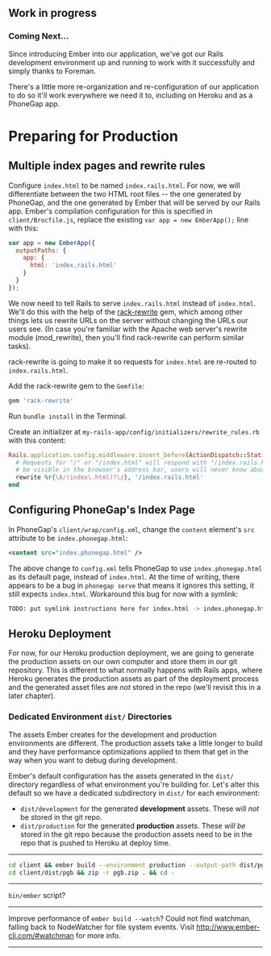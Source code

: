 Work in progress
----------------


### Coming Next...

Since introducing Ember into our application, we've got our Rails development environment up and running to work with it successfully and simply thanks to Foreman. 

There's a little more re-organization and re-configuration of our application to do so it'll work everywhere we need it to, including on Heroku and as a PhoneGap app.

# Preparing for Production


## Multiple index pages and rewrite rules

Configure `index.html` to be named `index.rails.html`. For now, we will differentiate between the two HTML root files -- the one generated by PhoneGap, and the one generated by Ember that will be served by our Rails app. Ember's compilation configuration for this is specified in `client/Brocfile.js`, replace the existing `var app = new EmberApp();` line with this:

```javascript
var app = new EmberApp({
  outputPaths: {
    app: {
      html: 'index.rails.html'
    }
  }
});
```

We now need to tell Rails to serve `index.rails.html` instead of `index.html`. We'll do this with the help of the [rack-rewrite](https://github.com/jtrupiano/rack-rewrite) gem, which among other things lets us rewrite URLs on the server without changing the URLs our users see. (In case you're familiar with the Apache web server's rewrite module (mod_rewrite), then you'll find rack-rewrite can perform similar tasks).

rack-rewrite is going to make it so requests for `index.html` are re-routed to `index.rails.html`.

Add the rack-rewrite gem to the `Gemfile`:

```ruby
gem 'rack-rewrite'
```

Run `bundle install` in the Terminal.

Create an initializer at `my-rails-app/config/initializers/rewrite_rules.rb` with this content:

```ruby
Rails.application.config.middleware.insert_before(ActionDispatch::Static, Rack::Rewrite) do
  # Requests for "/" or "/index.html" will respond with "/index.rails.html". This won't
  # be visible in the browser's address bar, users will never know about it.
  rewrite %r{\A/(index\.html)?\z}, '/index.rails.html'
end
```

## Configuring PhoneGap's Index Page

In PhoneGap's `client/wrap/config.xml`, change the `content` element's `src` attribute to be `index.phonegap.html`:

```xml
<content src="index.phonegap.html" />
```

The above change to `config.xml` tells PhoneGap to use `index.phonegap.html` as its default page, instead of `index.html`. At the time of writing, there appears to be a bug in `phonegap serve` that means it ignores this setting, it still expects `index.html`. Workaround this bug for now with a symlink:

```bash
TODO: put symlink instructions here for index.html -> index.phonegap.html
```

## Heroku Deployment

For now, for our Heroku production deployment, we are going to generate the production assets on our own computer and store them in our git repository. This is different to what normally happens with Rails apps, where Heroku generates the production assets as part of the deployment process and the generated asset files are *not* stored in the repo (we'll revisit this in a later chapter).

### Dedicated Environment `dist/` Directories

The assets Ember creates for the development and production environments are different. The production assets take a little longer to build and they have performance optimizations applied to them that get in the way when you want to debug during development.

Ember's default configuration has the assets generated in the `dist/` directory regardless of what environment you're building for. Let's alter this default so we have a dedicated subdirectory in `dist/` for each environment:

- `dist/development` for the generated **development** assets. These will *not* be stored in the git repo.
- `dist/production` for the generated **production** assets. These *will be* stored in the git repo because the production assets need to be in the repo that is pushed to Heroku at deploy time.





---

```bash
cd client && ember build --environment production --output-path dist/pgb && cd -
cd client/dist/pgb && zip -r pgb.zip . && cd -
```

---

`bin/ember` script?

---

Improve performance of `ember build --watch`? Could not find watchman, falling back to NodeWatcher for file system events. Visit http://www.ember-cli.com/#watchman for more info.

---